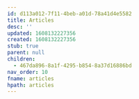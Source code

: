 ```yaml
---
id: d113a012-7f11-4beb-a01d-78a41d4e5582
title: Articles
desc: ''
updated: 1608132227356
created: 1608132227356
stub: true
parent: null
children:
  - 467da896-8a1f-4295-b854-8a37d16886bd
nav_order: 10
fname: articles
hpath: articles
---
```



